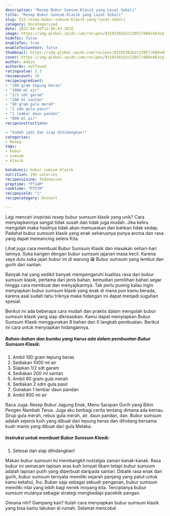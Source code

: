```yaml
---
description: "Resep Bubur Sumsum Klasik yang Lezat Sekali"
title: "Resep Bubur Sumsum Klasik yang Lezat Sekali"
slug: 523-resep-bubur-sumsum-klasik-yang-lezat-sekali
category: Uncategorized
date: 2022-04-30T11:56:43.383Z
image: https://img-global.cpcdn.com/recipes/83195301b2c22057/680x482cq70/bubur-sumsum-klasik-foto-resep-utama.jpg
hideToc: false
enableToc: true
enableTocContent: false
thumbnail: https://img-global.cpcdn.com/recipes/83195301b2c22057/680x482cq70/bubur-sumsum-klasik-foto-resep-utama.jpg
cover: https://img-global.cpcdn.com/recipes/83195301b2c22057/680x482cq70/bubur-sumsum-klasik-foto-resep-utama.jpg
author: Admin
authorAv: notfound
ratingvalue: 3.3
reviewcount: 10
recipeingredient:
- "100 gram tepung beras"
- "1000 ml air"
- "1/2 sdt garam"
- "200 ml santan"
- "80 gram gula merah"
- "2 sdm gula pasir"
- "1 lembar daun pandan"
- "800 ml air"
recipeinstructions:

- "Sudah jadi dan siap dihidangkan!"
categories:
- Resep
tags:
- bubur
- sumsum
- klasik

katakunci: bubur sumsum klasik 
nutrition: 193 calories
recipecuisine: Indonesian
preptime: "PT14M"
cooktime: "PT57M"
recipeyield: "1"
recipecategory: Dessert

---
```





Lagi mencari inspirasi resep bubur sumsum klasik yang unik? Cara menyiapkannya sangat tidak susah dan tidak juga mudah. Jika keliru mengolah maka hasilnya tidak akan memuaskan dan bahkan tidak sedap. Padahal bubur sumsum klasik yang enak seharusnya punya aroma dan rasa yang dapat memancing selera Kita.





Lihat juga cara membuat Bubur Sumsum Klasik dan masakan sehari-hari lainnya. Suka kangen dengan bubur sumsum jajanan masa kecil. Karena saya dulu suka jajan bubur ini di warung 😁 Bubur sumsum yang lembut dan gurih dari santan.

Banyak hal yang sedikit banyak mempengaruhi kualitas rasa dari bubur sumsum klasik, pertama dari jenis bahan, kemudian pemilihan bahan segar hingga cara membuat dan menyajikannya. Tak perlu pusing kalau ingin menyiapkan bubur sumsum klasik yang enak di mana pun kamu berada, karena asal sudah tahu triknya maka hidangan ini dapat menjadi suguhan spesial.






Berikut ini ada beberapa cara mudah dan praktis dalam mengolah bubur sumsum klasik yang siap dikreasikan. Kamu dapat menyiapkan Bubur Sumsum Klasik menggunakan 8 bahan dan 0 langkah pembuatan. Berikut ini cara untuk menyiapkan hidangannya.

<!--inarticleads1-->

##### Bahan-bahan dan bumbu yang harus ada dalam pembuatan Bubur Sumsum Klasik:

1. Ambil 100 gram tepung beras
1. Sediakan 1000 ml air
1. Siapkan 1/2 sdt garam
1. Sediakan 200 ml santan
1. Ambil 80 gram gula merah
1. Sediakan 2 sdm gula pasir
1. Gunakan 1 lembar daun pandan
1. Ambil 800 ml air


Baca Juga: Resep Bubur Jagung Enak, Menu Sarapan Gurih yang Bikin Pengen Nambah Terus. Juga aku berbagi cerita tentang dimana ada kemau. Sirup gula merah, rebus gula merah, air. daun pandan, dan. Bubur sumsum adalah sejenis kuih yang dibuat dari tepung beras dan dihidang bersama kuah manis yang dibuat dari gula Melaka. 

<!--inarticleads2-->

##### Instruksi untuk membuat Bubur Sumsum Klasik:


1. Selesai dan siap dihidangkan!

Makan bubur sumsum ini membangkit nostalgia zaman kanak-kanak. Rasa bubur ini semacam lapisan aras kuih lompat tikam tetapi bubur sumsum adalah lapisan putih yang diperbuat daripada santan. Dibalik rasa enak dan gurih, bubur sumsum ternyata memiliki sejarah panjang yang patut untuk kamu ketahui, lho. Bukan saja sebagai sebuah penganan, bubur sumsum memiliki nilai yang lebih bagi nenek moyang kita. Terciptanya bubur sumsum mulanya sebagai strategi menghadapi paceklik pangan. 

Gimana nih? Gampang kan? Itulah cara menyiapkan bubur sumsum klasik yang bisa kamu lakukan di rumah. Selamat mencoba!
